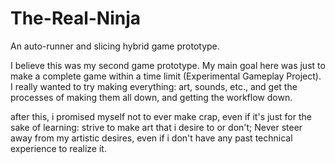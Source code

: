 The-Real-Ninja
==============

An auto-runner and slicing hybrid game prototype.

I believe this was my second game prototype. My main goal here was just to make a complete game within a time limit (Experimental Gameplay Project). I really wanted to try making everything: art, sounds, etc., and get the processes of making them all down, and getting the workflow down.

after this, i promised myself not to ever make crap, even if it's just for the sake of learning: strive to make art that i desire to or don't; Never steer away from my artistic desires, even if i don't have any past technical experience to realize it.
